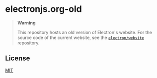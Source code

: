 # electronjs.org-old

> **Warning**
> 
> This repository hosts an old version of Electron's website. For the source code of the current website, see the [`electron/website`](https://github.com/electron/website) repository.

## License

[MIT](LICENSE.md)
